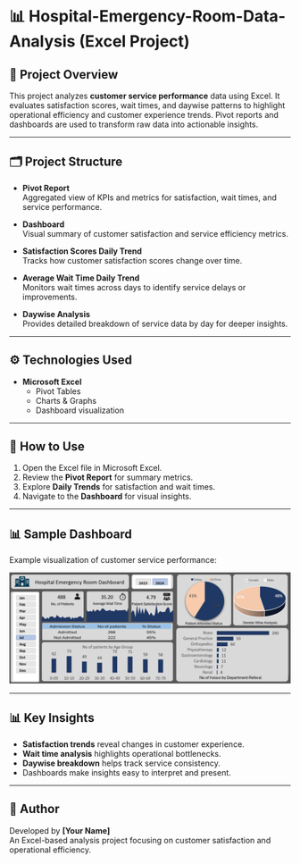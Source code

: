 # 📊 Hospital-Emergency-Room-Data-Analysis (Excel Project) 

## 📌 Project Overview
This project analyzes **customer service performance** data using Excel. It evaluates satisfaction scores, wait times, and daywise patterns to highlight operational efficiency and customer experience trends. Pivot reports and dashboards are used to transform raw data into actionable insights.

---

## 🗂️ Project Structure
- **Pivot Report**  
  Aggregated view of KPIs and metrics for satisfaction, wait times, and service performance.

- **Dashboard**  
  Visual summary of customer satisfaction and service efficiency metrics.

- **Satisfaction Scores Daily Trend**  
  Tracks how customer satisfaction scores change over time.

- **Average Wait Time Daily Trend**  
  Monitors wait times across days to identify service delays or improvements.

- **Daywise Analysis**  
  Provides detailed breakdown of service data by day for deeper insights.

---

## ⚙️ Technologies Used
- **Microsoft Excel**  
  - Pivot Tables  
  - Charts & Graphs  
  - Dashboard visualization  

---

## 🚀 How to Use
1. Open the Excel file in Microsoft Excel.  
2. Review the **Pivot Report** for summary metrics.  
3. Explore **Daily Trends** for satisfaction and wait times.  
4. Navigate to the **Dashboard** for visual insights.  

---

## 📊 Sample Dashboard
Example visualization of customer service performance:  

![Customer Service Dashboard](Dashboard.png)  


---

## 📊 Key Insights
- **Satisfaction trends** reveal changes in customer experience.  
- **Wait time analysis** highlights operational bottlenecks.  
- **Daywise breakdown** helps track service consistency.  
- Dashboards make insights easy to interpret and present.  

---

## 📝 Author
Developed by **[Your Name]**  
An Excel-based analysis project focusing on customer satisfaction and operational efficiency.

